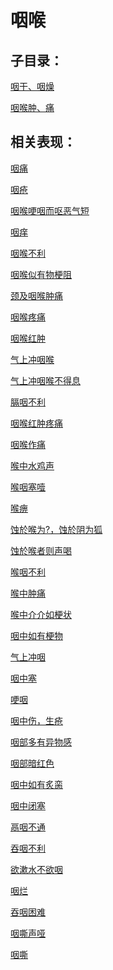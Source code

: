 # 咽喉## 子目录：[咽干、咽燥](https://www.gmzyjc.com/read/biaoxian/cat_咽干、咽燥.md)[咽喉肿、痛](https://www.gmzyjc.com/read/biaoxian/cat_咽喉肿、痛.md)## 相关表现：[咽痛](https://zuoye.gmzyh.com/search?key=咽痛)[咽疮](https://zuoye.gmzyh.com/search?key=咽疮)[咽喉哽咽而呕恶气短](https://zuoye.gmzyh.com/search?key=咽喉哽咽而呕恶气短)[咽痒](https://zuoye.gmzyh.com/search?key=咽痒)[咽喉不利](https://zuoye.gmzyh.com/search?key=咽喉不利)[咽喉似有物梗阻](https://zuoye.gmzyh.com/search?key=咽喉似有物梗阻)[颈及咽喉肿痛](https://zuoye.gmzyh.com/search?key=颈及咽喉肿痛)[咽喉疼痛](https://zuoye.gmzyh.com/search?key=咽喉疼痛)[咽喉红肿](https://zuoye.gmzyh.com/search?key=咽喉红肿)[气上冲咽喉](https://zuoye.gmzyh.com/search?key=气上冲咽喉)[气上冲咽喉不得息](https://zuoye.gmzyh.com/search?key=气上冲咽喉不得息)[膈咽不利](https://zuoye.gmzyh.com/search?key=膈咽不利)[咽喉红肿疼痛](https://zuoye.gmzyh.com/search?key=咽喉红肿疼痛)[咽喉作痛](https://zuoye.gmzyh.com/search?key=咽喉作痛)[喉中水鸡声](https://zuoye.gmzyh.com/search?key=喉中水鸡声)[喉咽塞噎](https://zuoye.gmzyh.com/search?key=喉咽塞噎)[喉痹](https://zuoye.gmzyh.com/search?key=喉痹)[蚀於喉为?，蚀於阴为狐](https://zuoye.gmzyh.com/search?key=蚀於喉为?，蚀於阴为狐)[蚀於喉者则声喝](https://zuoye.gmzyh.com/search?key=蚀於喉者则声喝)[喉咽不利](https://zuoye.gmzyh.com/search?key=喉咽不利)[喉中肿痛](https://zuoye.gmzyh.com/search?key=喉中肿痛)[喉中介介如梗状](https://zuoye.gmzyh.com/search?key=喉中介介如梗状)[咽中如有梗物](https://zuoye.gmzyh.com/search?key=咽中如有梗物)[气上冲咽](https://zuoye.gmzyh.com/search?key=气上冲咽)[咽中塞](https://zuoye.gmzyh.com/search?key=咽中塞)[哽咽](https://zuoye.gmzyh.com/search?key=哽咽)[咽中伤，生疮](https://zuoye.gmzyh.com/search?key=咽中伤，生疮)[咽部多有异物感](https://zuoye.gmzyh.com/search?key=咽部多有异物感)[咽部暗红色](https://zuoye.gmzyh.com/search?key=咽部暗红色)[咽中如有炙脔](https://zuoye.gmzyh.com/search?key=咽中如有炙脔)[咽中闭塞](https://zuoye.gmzyh.com/search?key=咽中闭塞)[鬲咽不通](https://zuoye.gmzyh.com/search?key=鬲咽不通)[吞咽不利](https://zuoye.gmzyh.com/search?key=吞咽不利)[欲漱水不欲咽](https://zuoye.gmzyh.com/search?key=欲漱水不欲咽)[咽烂](https://zuoye.gmzyh.com/search?key=咽烂)[吞咽困难](https://zuoye.gmzyh.com/search?key=吞咽困难)[咽嘶声哑](https://zuoye.gmzyh.com/search?key=咽嘶声哑)[咽嘶](https://zuoye.gmzyh.com/search?key=咽嘶)